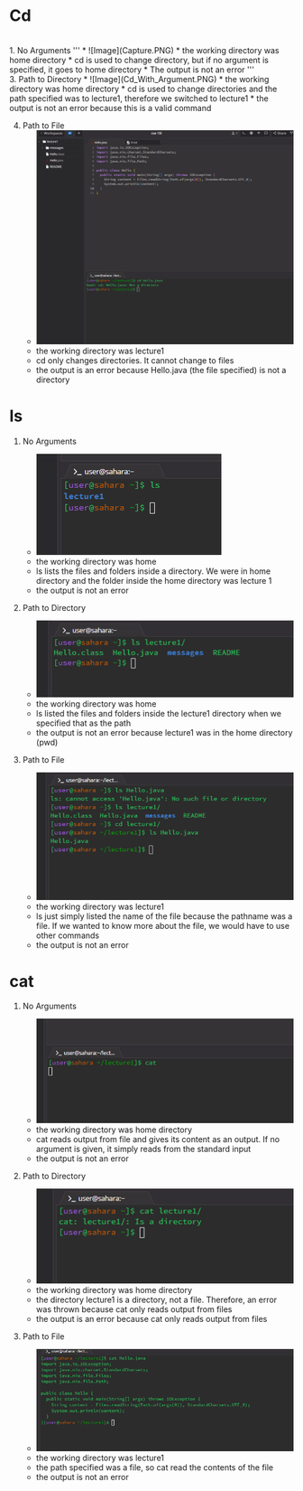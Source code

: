 # **Cd**
<br />
1. No Arguments
   '''
   * ![Image](Capture.PNG)
   * the working directory was home directory 
   * cd is used to change directory, but if no argument is specified, it goes to home directory
   * The output is not an error 
'''
<br />
3. Path to Directory
   * ![Image](Cd_With_Argument.PNG)
   * the working directory was home directory
   * cd is used to change directories and the path specified was to lecture1, therefore we switched to lecture1
   * the output is not an error because this is a valid command

4. Path to File
   * ![Image](path_to_file.png)
   * the working directory was lecture1
   * cd only changes directories. It cannot change to files
   * the output is an error because Hello.java (the file specified) is not a directory

# **ls**
1. No Arguments
   * ![Image](ls_no_arguments.png)
   * the working directory was home
   * ls lists the files and folders inside a directory. We were in home directory and the folder inside the home directory was lecture 1
   * the output is not an error
  
2. Path to Directory
   * ![Image](ls_path+to_dir.png)
   * the working directory was home
   * ls listed the files and folders inside the lecture1 directory when we specified that as the path
   * the output is not an error because lecture1 was in the home directory (pwd) 

3. Path to File
   * ![Image](ls_path_to_file.png)
   * the working directory was lecture1
   * ls just simply listed the name of the file because the pathname was a file. If we wanted to know more about the file, we would have to use other commands
   * the output is not an error

# **cat**
1. No Arguments
   * ![Image](cat_no_argu.png)
   * the working directory was home directory
   * cat reads output from file and gives its content as an output. If no argument is given, it simply reads from the standard input
   * the output is not an error
     
2. Path to Directory
   * ![Image](cat_path_to_dir.png)
   * the working directory was home directory
   * the directory lecture1 is a directory, not a file. Therefore, an error was thrown because cat only reads output from files
   * the output is an error because cat only reads output from files
     
3. Path to File
   * ![Image](cat_path_to_file.png)
   * the working directory was lecture1
   * the path specified was a file, so cat read the contents of the file
   * the output is not an error
